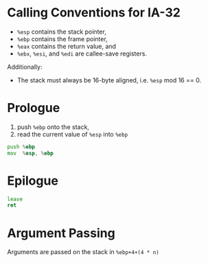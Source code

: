 # Calling Conventions for IA-32

* `%esp` contains the stack pointer,
* `%ebp` contains the frame pointer,
* `%eax` contains the return value, and
* `%ebx`, `%esi`, and `%edi` are callee-save registers.

Additionally:

* The stack must always be 16-byte aligned, i.e. `%esp` mod 16 == 0.

# Prologue

1. push `%ebp` onto the stack,
2. read the current value of `%esp` into `%ebp`

```asm
push %ebp
mov  %esp, %ebp
```

# Epilogue

```asm
leave
ret
```

# Argument Passing

Arguments are passed on the stack in `%ebp+4+(4 * n)`
